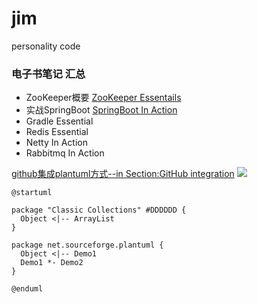 # jim
personality code

### 电子书笔记 汇总
* ZooKeeper概要 [ZooKeeper Essentails](components/src/apacheZooKeeperEssentials.md )
* 实战SpringBoot [SpringBoot In Action](spring-microservice/spring-boot/springboot-in-action/SpringBootInAction.md)
* Gradle Essential
* Redis Essential
* Netty In Action
* Rabbitmq In Action

[github集成plantuml方式--in Section:GitHub integration](https://blog.anoff.io/2018-07-31-diagrams-with-plantuml/)
![](http://www.plantuml.com/plantuml/proxy?src=https://raw.githubusercontent.com/ipple1986/jim/master/plantumls/test.pu)
```puml
@startuml

package "Classic Collections" #DDDDDD {
  Object <|-- ArrayList
}

package net.sourceforge.plantuml {
  Object <|-- Demo1
  Demo1 *- Demo2
}

@enduml
```
